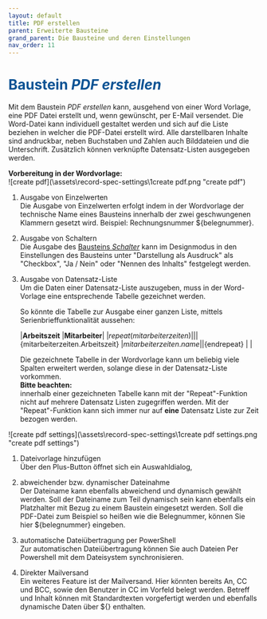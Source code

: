```yaml
---
layout: default
title: PDF erstellen
parent: Erweiterte Bausteine
grand_parent: Die Bausteine und deren Einstellungen
nav_order: 11
---
```


# <span style="color:#0b5394">**Baustein *PDF erstellen***</span>

Mit dem Baustein *PDF erstellen* kann, ausgehend von einer Word Vorlage, eine PDF Datei erstellt
und, wenn gewünscht, per E-Mail versendet. Die Word-Datei kann individuell gestaltet werden und sich
auf die Liste beziehen in welcher die PDF-Datei erstellt wird. Alle darstellbaren Inhalte sind andruckbar,
neben Buchstaben und Zahlen auch Bilddateien und die Unterschrift. Zusätzlich können verknüpfte Datensatz-Listen
ausgegeben werden.

**Vorbereitung in der Wordvorlage:**  
![create pdf](\assets\record-spec-settings\1create pdf.png "create pdf")  
1. Ausgabe von Einzelwerten  
    Die Ausgabe von Einzelwerten erfolgt indem in der Wordvorlage der technische Name eines Bausteins innerhalb der
    zwei geschwungenen Klammern gesetzt wird. Beispiel: Rechnungsnummer ${belegnummer}.

2. Ausgabe von Schaltern  
    Die Ausgabe des
    [Bausteins *Schalter*](/docs/record-spec-settings.html#schalter)
    kann im Designmodus in den Einstellungen des Bausteins unter "Darstellung als Ausdruck" als "Checkbox",
    "Ja / Nein" oder "Nennen des Inhalts" festgelegt werden.

3. Ausgabe von Datensatz-Liste  
    Um die Daten einer Datensatz-Liste auszugeben, muss in der Word-Vorlage eine entsprechende Tabelle gezeichnet werden.
    
    So könnte die Tabelle zur Ausgabe einer ganzen Liste, mittels Serienbrieffunktionalität aussehen:

    |**Arbeitszeit**                         |**Mitarbeiter**|
    |${repeat(mitarbeiterzeiten)}            |           |
    |${mitarbeiterzeiten.Arbeitszeit}        |${mitarbeiterzeiten.name}|
    |${endrepeat}                            |                         |

    Die gezeichnete Tabelle in der Wordvorlage kann um beliebig viele Spalten erweitert werden, solange
    diese in der Datensatz-Liste vorkommen.  
    **Bitte beachten:**  
    innerhalb einer gezeichneten Tabelle kann mit der "Repeat"-Funktion nicht auf mehrere Datensatz Listen zugegriffen werden.
    Mit der "Repeat"-Funktion kann sich immer nur auf **eine** Datensatz Liste zur Zeit bezogen werden.

![create pdf settings](\assets\record-spec-settings\1create pdf settings.png "create pdf settings")

1. Dateivorlage hinzufügen  
    Über den Plus-Button öffnet sich ein Auswahldialog,

2. abweichender bzw. dynamischer Dateinahme  
    Der Dateiname kann ebenfalls abweichend und dynamisch gewählt werden. Soll der Dateiname zum Teil dynamisch sein
    kann ebenfalls ein Platzhalter mit Bezug zu einem Baustein eingesetzt werden. Soll die PDF-Datei zum Beispiel so
    heißen wie die Belegnummer, können Sie hier ${belegnummer} eingeben.

3. automatische Dateiübertragung per PowerShell  
    Zur automatischen Dateiübertragung können Sie auch Dateien Per Powershell mit dem Dateisystem
    synchronisieren.

4. Direkter Mailversand  
    Ein weiteres Feature ist der Mailversand. Hier könnten bereits An, CC und BCC, sowie den Benutzer in CC im Vorfeld
    belegt werden. Betreff und Inhalt können mit Standardtexten vorgefertigt werden und ebenfalls dynamische Daten
    über ${} enthalten.
